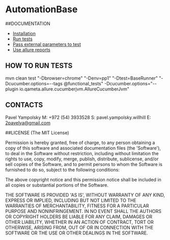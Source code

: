 AutomationBase
=================



##DOCUMENTATION
* [Installation](doc/installation.md)
* [Run tests](doc/run_tests.md)
* [Pass external parameters to test](doc/working_with_parameters.md)
* [Use allure reports](doc/allure_reports.md)


## HOW TO RUN TESTS
mvn clean test  "-Dbrowser=chrome" "-Denv=pp1" "-Dtest=BaseRunner" "-Dcucumber.options=--tags @functional_tests" -Dcucumber.options="--plugin io.qameta.allure.cucumberjvm.AllureCucumberJvm"

## CONTACTS
Pavel Yampolsky M: +972 (54) 3933528 S: pavel.yampolsky.willhill E: 2pavelya@gmail.com

##LICENSE
(The MIT License)

Permission is hereby granted, free of charge, to any person obtaining a copy of this software and associated documentation files (the 'Software'), to deal in the Software without restriction, including without limitation the rights to use, copy, modify, merge, publish, distribute, sublicense, and/or sell copies of the Software, and to permit persons to whom the Software is furnished to do so, subject to the following conditions:

The above copyright notice and this permission notice shall be included in all copies or substantial portions of the Software.

THE SOFTWARE IS PROVIDED 'AS IS', WITHOUT WARRANTY OF ANY KIND, EXPRESS OR IMPLIED, INCLUDING BUT NOT LIMITED TO THE WARRANTIES OF MERCHANTABILITY, FITNESS FOR A PARTICULAR PURPOSE AND NONINFRINGEMENT. IN NO EVENT SHALL THE AUTHORS OR COPYRIGHT HOLDERS BE LIABLE FOR ANY CLAIM, DAMAGES OR OTHER LIABILITY, WHETHER IN AN ACTION OF CONTRACT, TORT OR OTHERWISE, ARISING FROM, OUT OF OR IN CONNECTION WITH THE SOFTWARE OR THE USE OR OTHER DEALINGS IN THE SOFTWARE.
